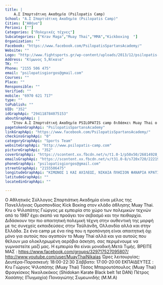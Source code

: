```yaml
---
title: |
    Α.Σ Σπαρτιάτικη Ακαδημία (Psilopatis Camp)
School: "Α.Σ Σπαρτιάτικη Ακαδημία (Psilopatis Camp)"
Cities: ["Αθήνα"]
Perioxi: [""]
Categories: ["Πολεμικές τέχνες"]
Subcategories: ["Krav Maga","Muay Thai","MMA","Kickboxing  "]
Organization: ""
Facebook: "https://www.facebook.com/PsilopatisSpartansAcademy/"
Website: ""
Logo: "http://www.fightsports.gr/wp-content/uploads/2013/12/psilopatis-camp-logo.jpg"
Address: "Κίμωνος 5,Νίκαια"
TK: ""
Phone: "2155 506 475"
email: "psilopatisgiorgos@gmail.com"
Courses: ""
Place: ""
Rensponsible: ""
Verified: ""
mobile: "6970 621 717"
type: ""
toPublish: ""
UID: "352"
idGraphApi: "294118784075153"
aboutGraphApi: | 
   "Στον Α.Σ Σπαρτιάτική Ακαδημία PSILOPATIS camp διδάσκει Muay Thai ο Kru Ψιλοπάτης Γιώργος ενώ Υπάρχουν MUAY BORAN,KICK BOXING, KRAV MAGA."
pagetokenGraphApi: "PsilopatisSpartansAcademy"
linkGraphApi: "https://www.facebook.com/PsilopatisSpartansAcademy/"
checkinsGraphApi: "0"
categoryGraphApi: "Sports Team"
websiteGraphApi: "http://www.psilopatis-camp.com"
pictureGraphApi: "352"
coverGraphApi: "https://scontent.xx.fbcdn.net/v/t1.0-1/p50x50/26814928_962844590535899_5138738193157572818_n.jpg?oh=8773432e44d1ca00cb3b0e1178a2cb63&amp;oe=5B356C32"
emailsGraphApi: "https://scontent.xx.fbcdn.net/v/t31.0-8/s720x720/22219914_908008549352837_7978581554371045587_o.jpg?oh=addbe37be0ac7f0d483eff8cea60eb43&amp;oe=5B47FE7E"
phoneGraphApi: "psilopatisgiorgos@gmail.com"
streetGraphApi: "2155506475"
longitudeGraphApi: "ΚΙΜΩΝΟΣ 1 ΚΑΙ ΑΧΙΛΕΩΣ, ΝΙΚΑΙΑ ΠΛΗΣΙΟΝ ΦΑΝΑΡΙΑ ΚΡΑΤΙΚΟΥ ΝΟΣΟΚΟΜΕΙΟΥ ΝΙΚΑΙΑΣ"
latitudeGraphApi: ""
locatedinGraphApi: ""

---
```


Ο Αθλητικός Σύλλογος Σπαρτιάτικη Ακαδημία είναι μέλος της Πανελλήνιας Ομοσπονδίας Kick Boxing στον κλάδο άθλησης Muay Thai. Kru ο Ψιλοπάτης Γιώργος με εμπειρία στο χώρο των πολεμικών τεχνών από το 1987 έχει σκοπό να προάγει τον σεβασμό και την πειθαρχία. Διδάσκουν την πιο απαιτητική πολεμική τέχνη στην αυθεντική της μορφή με τις συνεχείς εκπαιδεύσεις στην Ταϋλάνδη, Ολλανδία αλλά και στην Ελλάδα. Σε ένα camp με ένα ring που η προπόνηση είναι απαιτητική όχι μόνο για αυτούς που αγαπούν το Muay Thai αλλά και για αυτούς που θέλουν μια ολοκληρωμένη αερόβια άσκηση. σας περιμένουμε να γυμναστείτε μαζί μας. Η εμπειρία θα είναι μοναδική.Μετά Τιμής. ΒΡΕΙΤΕ ΜΑΣ : https://www.facebook.com/groups/329717527095807/ http://www.youtube.com/user/MuayThaiNikaias Ώρες λειτουργίας: Δευτέρα-Παρασκευή: 18:00-22:30 Σάββατο: 17:00-20:00 ΕΚΠΑΙΔΕΥΤΕΣ : Kru Γιώργος Ψιλοπάτης (Muay Thai) Τάσος Μπαρουτόπουλος (Muay Thai) Φραγκίσκος Νικολακάκος (Shidokan Karate Black belt 1st DAN) Πέτρος Χασάπης (Πυγμαχία) Παναγιώτης Συμεωνιδής (M.M.A)

